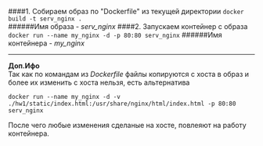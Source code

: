 ####1. Собираем образ по "Dockerfile" из текущей директории
`docker build -t serv_nginx .`  
######Имя образа - _serv_nginx_
####2. Запускаем контейнер с образа
`docker run --name my_nginx -d -p 80:80 serv_nginx`
######Имя контейнера - _my_nginx_

------

**Доп.Ифо**  
Так как по командам из _Dockerfile_ файлы копируются с хоста 
в образ и более их изменить с хоста нельзя, есть альтернатива  

`docker run --name my_nginx -d -v ./hw1/static/index.html:/usr/share/nginx/html/index.html -p 80:80 serv_nginx`  

После чего любые изменения сделаные на хосте, повлеяют на работу контейнера.